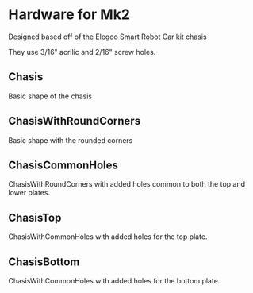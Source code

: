 # Hardware for Mk2

Designed based off of the Elegoo Smart Robot Car kit chasis

They use 3/16" acrilic and 2/16" screw holes.

## Chasis

Basic shape of the chasis

## ChasisWithRoundCorners

Basic shape with the rounded corners

## ChasisCommonHoles

ChasisWithRoundCorners with added holes common to both the top and lower plates.

## ChasisTop

ChasisWithCommonHoles with added holes for the top plate.

## ChasisBottom

ChasisWithCommonHoles with added holes for the bottom plate.
